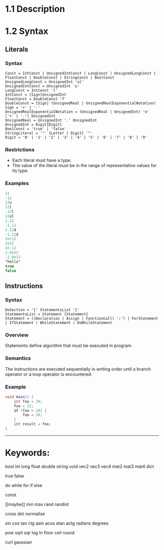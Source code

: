 # 1.1 Description

# 1.2 Syntax
## Literals
### Syntax
```
Const = IntConst | UnsignedIntConst | LongConst | UnsignedLongConst | FloatConst | DoubleConst | StringConst | BoolConst
UnsignedLongConst = UnsignedInt 'ul'
UnsignedIntConst = UnsignedInt 'u'
LongConst = IntConst 'l'
IntConst = [Sign]UnsignedInt
FloatConst = DoubleConst 'f'
DoubleConst = [Sign] (UnsignedReal | UnsignedRealExponentialNotation)
Sign = '+' | '-'
UnsignedRealExponentialNotation = (UnsignedReal | UnsignedInt) 'e' ['+' | '-'] UnsignedInt
UnsignedReal = UnsignedInt '.' UnsignedInt
UnsignedInt = Digit{Digit}
BoolConst = 'true' | 'false'
StringLiteral = '"' {Letter | Digit} '"'
Digit = '0' | '1' | '2' | '3' | '4' | '5' | '6' | '7' | '8' | '9'
```
### Restrictions
- Each literal must have a type.
- The value of the literal must be in the range of representative values for its type.
### Examples
```glsl
12
-12
12u
12l
-12l
12ul
1.12
-1.12
1.12d
-1.12d
2e+12
2e12
2e-12
2.0e12
-2.0e12
"hello"
true
false
```
## Instructions
### Syntax
```
DoSection = '{' StatementsList '}'
StatementsList = Statement {Statement}
Statement = ((Declaration | Assign | FunctionCall) ';') | ForStatement | IfStatement | WhileStatement | DoWhileStatement
```
### Overview
Statements define algorithm that must be executed in program.
### Semantics
The instructions are executed sequentially in writing order until a branch operator or a loop operator is encountered.
### Example
```glsl
void main() {
    int foo = 20;
    foo = 22;
    if (foo > 20) {
        foo = 20;
    }
    int result = foo;
}
```




---


# Keywords:
bool
int
long
float
double
string
void
vec2
vec3
vec4
mat2
mat3
mat4
dict

true
false

do
while
for
if
else

const

[[maybe]]
min
max
rand
randint

cross
dot
normalize

sin
cos
tan
ctg
asin
acos
atan
actg
radians
degrees

pow
sqrt
sqr
log
ln
floor
ceil
round

curl
gaussian
